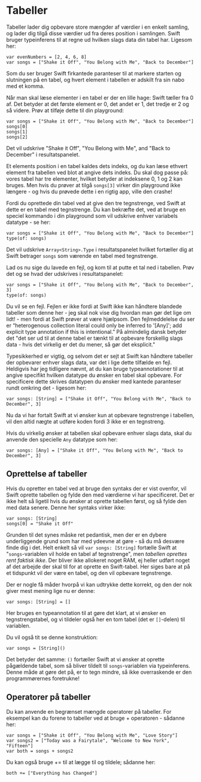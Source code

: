 # Tabeller

Tabeller lader dig opbevare store mængder af værdier i en enkelt samling, og lader dig tilgå disse værdier ud fra deres position i samlingen. Swift bruger typeinferens til at regne ud hvilken slags data din tabel har. Ligesom her:

    var evenNumbers = [2, 4, 6, 8]
    var songs = ["Shake it Off", "You Belong with Me", "Back to December"]

Som du ser bruger Swift firkantede paranteser til at markere starten og slutningen på en tabel, og hvert element i tabellen er adskilt fra sin nabo med et komma.

Når man skal læse elementer i en tabel er der en lille hage: Swift tæller fra 0 af. Det betyder at det første element er 0, det andet er 1, det tredje er 2 og så videre. Prøv at tilføje dette til din playground:

    var songs = ["Shake it Off", "You Belong with Me", "Back to December"]
    songs[0]
    songs[1]
    songs[2]

Det vil udskrive "Shake it Off", "You Belong with Me", and "Back to December" i resultatspanelet.

Et elements position i en tabel kaldes dets indeks, og du kan læse ethvert element fra tabellen ved blot at angive dets indeks. Du skal dog passe på: vores tabel har tre elementer, hvilket betyder at indeksene 0, 1 og 2 kan bruges. Men hvis du prøver at tilgå `songs[3]` virker din playground ikke længere - og hvis du prøvede dette i en rigtig app, ville den crashe!

Fordi du oprettede din tabel ved at give den tre tegnstrenge, ved Swift at dette er en tabel med tegnstrenge. Du kan bekræfte det, ved at bruge en speciel kommando i din playground som vil udskrive enhver variabels datatype - se her:

    var songs = ["Shake it Off", "You Belong with Me", "Back to December"]
    type(of: songs)

Det vil udskrive `Array<String>.Type` i resultatspanelet hvilket fortæller dig at Swift betrager `songs` som værende en tabel med tegnstrenge.

Lad os nu sige du lavede en fejl, og kom til at putte et tal ned i tabellen. Prøv det og se hvad der udskrives i resultatspanelet:

    var songs = ["Shake it Off", "You Belong with Me", "Back to December", 3]
    type(of: songs)

Du vil se en fejl. Fejlen er ikke fordi at Swift ikke kan håndtere blandede tabeller som denne her - jeg skal nok vise dig hvordan man gør det lige om lidt! - men fordi at Swift prøver at være hjælpsom. Den fejlmeddelelse du ser er “heterogenous collection literal could only be inferred to '[Any]'; add explicit type annotation if this is intentional.”
På almindelig dansk betyder det "det ser ud til at denne tabel er tænkt til at opbevare forskellig slags data - hvis det virkelig er det du mener, så gør det eksplicit."

Typesikkerhed er vigtig, og selvom det er sejt at Swift kan håndtere tabeller der opbevarer enhver slags data, var det i lige dette tilfælde en fejl. Heldigvis har jeg tidligere nævnt, at du kan bruge typeannotationer til at angive specifikt hvilken datatype du ønsker en tabel skal opbevare. For specificere dette skrives datatypen du ønsker med kantede paranteser rundt omkring det - ligesom her:

    var songs: [String] = ["Shake it Off", "You Belong with Me", "Back to December", 3]

Nu da vi har fortalt Swift at vi ønsker kun at opbevare tegnstrenge i tabellen, vil den altid nægte at udføre koden fordi 3 ikke er en tegnstreng.

Hvis du virkelig ønsker at tabellen skal opbevare enhver slags data, skal du anvende den specielle `Any` datatype som her:

    var songs: [Any] = ["Shake it Off", "You Belong with Me", "Back to December", 3]


## Oprettelse af tabeller
Hvis du opretter en tabel ved at bruge den syntaks der er vist ovenfor, vil Swift oprette tabellen og fylde den med værdierne vi har specificeret. Det er ikke helt så ligetil hvis du ønsker at oprette tabellen først, og så fylde den med data senere. Denne her syntaks virker ikke:

    var songs: [String]
    songs[0] = "Shake it Off"

Grunden til det synes måske ret pedantisk, men der er en dybere underliggende grund som har med ydeevne at gøre - så du må desvære finde dig i det. Helt enkelt så vil `var songs: [String]` fortælle Swift at "`songs`-variablen vil holde en tabel af tegnstrenge", men *tabellen oprettes rent faktisk ikke*. Der bliver ikke allokeret noget RAM, ej heller udført noget af det arbejde der skal til for at oprette en Swift-tabel. Her siges bare at på et tidspunkt vil der være en tabel, og den vil opbevare tegnstrenge.

Der er nogle få måder hvorpå vi kan udtrykke dette korrekt, og den der nok giver mest mening lige nu er denne:

    var songs: [String] = []

Her bruges en typeannotation til at gøre det klart, at vi ønsker en tegnstrengstabel, og vi tildeler også her en tom tabel (det er `[]`-delen) til variablen.

Du vil også tit se denne konstruktion:

    var songs = [String]()

Det betyder det samme: `()` fortæller Swift at vi ønsker at oprette pågældende tabel, som så bliver tildelt til `songs`-variablen via typeinferens. Denne måde at gøre det på, er to tegn mindre, så ikke overraskende er den programmørernes foretrukne!


## Operatorer på tabeller

Du kan anvende en begrænset mængde operatorer på tabeller. For eksempel kan du forene to tabeller ved at bruge + operatoren - sådanne her:

    var songs = ["Shake it Off", "You Belong with Me", "Love Story"]
    var songs2 = ["Today was a Fairytale", "Welcome to New York", "Fifteen"]
    var both = songs + songs2

Du kan også bruge += til at lægge til og tildele; sådanne her:

    both += ["Everything has Changed"]